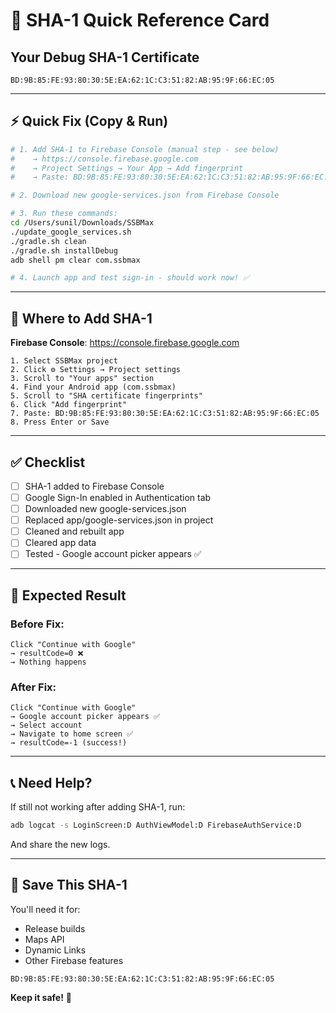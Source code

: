 # 🔑 SHA-1 Quick Reference Card

## Your Debug SHA-1 Certificate

```
BD:9B:85:FE:93:80:30:5E:EA:62:1C:C3:51:82:AB:95:9F:66:EC:05
```

---

## ⚡ Quick Fix (Copy & Run)

```bash
# 1. Add SHA-1 to Firebase Console (manual step - see below)
#    → https://console.firebase.google.com
#    → Project Settings → Your App → Add fingerprint
#    → Paste: BD:9B:85:FE:93:80:30:5E:EA:62:1C:C3:51:82:AB:95:9F:66:EC:05

# 2. Download new google-services.json from Firebase Console

# 3. Run these commands:
cd /Users/sunil/Downloads/SSBMax
./update_google_services.sh
./gradle.sh clean
./gradle.sh installDebug
adb shell pm clear com.ssbmax

# 4. Launch app and test sign-in - should work now! ✅
```

---

## 📍 Where to Add SHA-1

**Firebase Console**: https://console.firebase.google.com

```
1. Select SSBMax project
2. Click ⚙️ Settings → Project settings
3. Scroll to "Your apps" section
4. Find your Android app (com.ssbmax)
5. Scroll to "SHA certificate fingerprints"
6. Click "Add fingerprint"
7. Paste: BD:9B:85:FE:93:80:30:5E:EA:62:1C:C3:51:82:AB:95:9F:66:EC:05
8. Press Enter or Save
```

---

## ✅ Checklist

- [ ] SHA-1 added to Firebase Console
- [ ] Google Sign-In enabled in Authentication tab
- [ ] Downloaded new google-services.json
- [ ] Replaced app/google-services.json in project
- [ ] Cleaned and rebuilt app
- [ ] Cleared app data
- [ ] Tested - Google account picker appears ✅

---

## 🎯 Expected Result

### Before Fix:
```
Click "Continue with Google"
→ resultCode=0 ❌
→ Nothing happens
```

### After Fix:
```
Click "Continue with Google"
→ Google account picker appears ✅
→ Select account
→ Navigate to home screen ✅
→ resultCode=-1 (success!)
```

---

## 📞 Need Help?

If still not working after adding SHA-1, run:

```bash
adb logcat -s LoginScreen:D AuthViewModel:D FirebaseAuthService:D
```

And share the new logs.

---

## 💾 Save This SHA-1

You'll need it for:
- Release builds
- Maps API
- Dynamic Links
- Other Firebase features

```
BD:9B:85:FE:93:80:30:5E:EA:62:1C:C3:51:82:AB:95:9F:66:EC:05
```

**Keep it safe!** 🔐

